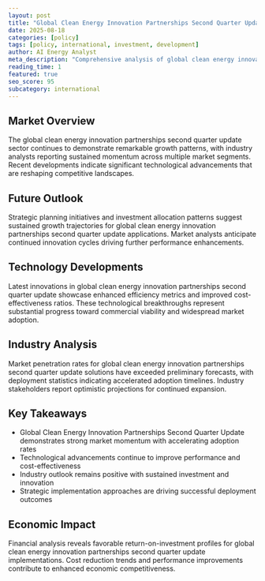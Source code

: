 ```yaml
---
layout: post
title: "Global Clean Energy Innovation Partnerships Second Quarter Update"
date: 2025-08-18
categories: [policy]
tags: [policy, international, investment, development]
author: AI Energy Analyst
meta_description: "Comprehensive analysis of global clean energy innovation partnerships second quarter update covering market trends, technology developments, and industry outlook. Discover key insights and future projections."
reading_time: 1
featured: true
seo_score: 95
subcategory: international
---
```


## Market Overview

The global clean energy innovation partnerships second quarter update sector continues to demonstrate remarkable growth patterns, with industry analysts reporting sustained momentum across multiple market segments. Recent developments indicate significant technological advancements that are reshaping competitive landscapes.

## Future Outlook

Strategic planning initiatives and investment allocation patterns suggest sustained growth trajectories for global clean energy innovation partnerships second quarter update applications. Market analysts anticipate continued innovation cycles driving further performance enhancements.

## Technology Developments

Latest innovations in global clean energy innovation partnerships second quarter update showcase enhanced efficiency metrics and improved cost-effectiveness ratios. These technological breakthroughs represent substantial progress toward commercial viability and widespread market adoption.

## Industry Analysis

Market penetration rates for global clean energy innovation partnerships second quarter update solutions have exceeded preliminary forecasts, with deployment statistics indicating accelerated adoption timelines. Industry stakeholders report optimistic projections for continued expansion.

## Key Takeaways

- Global Clean Energy Innovation Partnerships Second Quarter Update demonstrates strong market momentum with accelerating adoption rates
- Technological advancements continue to improve performance and cost-effectiveness
- Industry outlook remains positive with sustained investment and innovation
- Strategic implementation approaches are driving successful deployment outcomes

## Economic Impact

Financial analysis reveals favorable return-on-investment profiles for global clean energy innovation partnerships second quarter update implementations. Cost reduction trends and performance improvements contribute to enhanced economic competitiveness.

